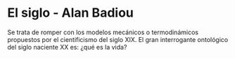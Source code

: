 # El siglo - Alan Badiou

Se trata de romper con los modelos mecánicos o termodinámicos propuestos por el cientificismo del siglo XIX. El gran interrogante ontológico del siglo naciente XX es: ¿qué es la vida?